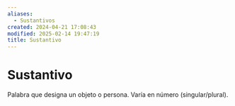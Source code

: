 ```yaml
---
aliases:
  - Sustantivos
created: 2024-04-21 17:08:43
modified: 2025-02-14 19:47:19
title: Sustantivo
---
```


# Sustantivo

Palabra que designa un objeto o persona. Varía en número (singular/plural).
